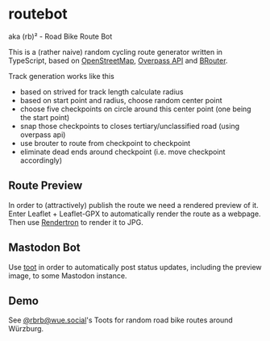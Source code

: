 # routebot

aka (rb)² - Road Bike Route Bot

This is a (rather naive) random cycling route generator written in TypeScript,
based on [OpenStreetMap](https://www.openstreetmap.org/),
[Overpass API](http://overpass-api.de/) and [BRouter](https://brouter.de/).

Track generation works like this

-   based on strived for track length calculate radius
-   based on start point and radius, choose random center point
-   choose five checkpoints on circle around this center point (one being the start point)
-   snap those checkpoints to closes tertiary/unclassified road (using overpass api)
-   use brouter to route from checkpoint to checkpoint
-   eliminate dead ends around checkpoint (i.e. move checkpoint accordingly)

## Route Preview

In order to (attractively) publish the route we need a rendered preview of it.
Enter Leaflet + Leaflet-GPX to automatically render the route as a webpage. Then
use [Rendertron](https://github.com/GoogleChrome/rendertron) to render it to JPG.

## Mastodon Bot

Use [toot](https://toot.readthedocs.io/en/latest/index.html) in order to automatically
post status updates, including the preview image, to some Mastodon instance.

## Demo

See [@rbrb@wue.social](https://wue.social/web/@rbrb)'s Toots for random road bike routes
around Würzburg.
